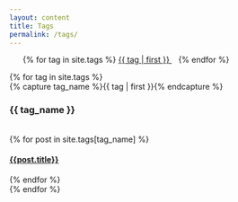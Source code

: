 ```yaml
---
layout: content
title: Tags
permalink: /tags/
---
```

<ul class="tag-cloud">
{% for tag in site.tags %}
  <span style="font-size: {{ tag | last | size | times: 100 | divided_by: site.tags.size | plus: 70  }}%">
    <a href="#{{ tag | first | slugize }}">
      {{ tag | first }}
    </a> &nbsp;&nbsp;
  </span>
{% endfor %}
</ul>

<div id="archives">
{% for tag in site.tags %}
  <div class="archive-group">
    {% capture tag_name %}{{ tag | first }}{% endcapture %}
    <h3 id="#{{ tag_name | slugize }}">{{ tag_name }}</h3>
    <a name="{{ tag_name | slugize }}"></a>
    <br>
    {% for post in site.tags[tag_name] %}
    <article class="archive-item">
      <h4><a href="{{ root_url }}{{ post.url }}">{{post.title}}</a></h4>
    </article>
    {% endfor %}
  </div>
{% endfor %}
</div>
